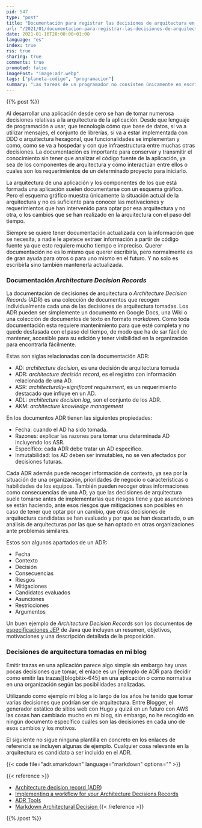```yaml
---
pid: 547
type: "post"
title: "Documentación para registrar las decisiones de arquitectura en software e infraestructura"
url: "/2021/01/documentacion-para-registrar-las-decisiones-de-arquitectura-en-software-e-infraestructura/"
date: 2021-01-16T20:00:00+01:00
language: "es"
index: true
rss: true
sharing: true
comments: true
promoted: false
imagePost: "image:adr.webp"
tags: ["planeta-codigo", "programacion"]
summary: "Las tareas de un programador no consisten únicamente en escribir líneas de código o de un arquitecto decidir que usar o no usar y como. Una tarea importante de un programador o un arquitecto debe ser también escribir o mantener documentación actualizada. La arquitectura empleada en una aplicación permite conocer cuáles son sus componentes y piezas específicas de las que se compone sin tener que analizar el código fuente. La arquitectura de una aplicación puede ser de muchas formas, las decisiones de arquitectura también son un aspecto susceptible de ser documentadas, que permitan conocer cuáles fueron las motivaciones para elegir entre unas opciones y otras y que cambios de arquitectura ha sufrido una aplicación y por que motivos."
---
```


{{% post %}}

Al desarrollar una aplicación desde cero se han de tomar numerosa decisiones relativas a la arquitectura de la aplicación. Desde que lenguaje de programación a usar, que tecnología cómo que base de datos, si va a utilizar mensajes, el conjunto de librerías, si va a estar implementada con DDD o arquitectura hexagonal, que funcionalidades se implementan y como, como se va a hospedar y con que infraestructura entre muchas otras decisiones. La documentación es importante para conservar y transmitir el conocimiento sin tener que analizar el código fuente de la aplicación, ya sea de los componentes de arquitectura y cómo interactúan entre ellos o cuales son los requerimientos de un determinado proyecto para iniciarlo.

La arquitectura de una aplicación y los componentes de los que está formada una aplicación suelen documentarse con un esquema gráfico. Pero el esquema gráfico muestra únicamente la situación actual de la arquitectura y no es suficiente para conocer las motivaciones y requerimientos que han intervenido para optar por esa arquitectura y no otra, o los cambios que se han realizado en la arquitectura con el paso del tiempo.

Siempre se quiere tener documentación actualizada con la información que se necesita, a nadie le apetece extraer información a partir de código fuente ya que esto requiere mucho tiempo e impreciso. Querer documentación no es lo mismo que querer escribirla, pero normalmente es de gran ayuda para otros o para uno mismo en el futuro. Y no solo es escribirla sino también mantenerla actualizada.

### Documentación _Architecture Decision Records_

La documentación de decisiones de arquitectura o _Architecture Decision Records_ (ADR) es una colección de documentos que recogen individualmente cada una de las decisiones de arquitectura tomadas. Los ADR pueden ser simplemente un documento en Google Docs, una Wiki o una colección de documentos de texto en formato _markdown_. Como toda documentación esta requiere mantenimiento para que esté completa y no quede desfasada con el paso del tiempo, de modo que ha de sar fácil de mantener, accesible para su edición y tener visibilidad en la organización para encontrarla fácilmente.

Estas son siglas relacionadas con la documentación ADR:

* AD: _architecture decision_, es una decisión de arquitectura tomada
* ADR: _architecture decisión record_, es el registro con información relacionada de una AD.
* ASR: _architecturally-significant requirement_, es un requerimiento destacado que influye en un AD.
* ADL: _architecture decision log_, son el conjunto de los ADR.
* AKM: _architecture knowledge management_

En los documentos ADR tienen las siguientes propiedades:

* Fecha: cuando el AD ha sido tomada.
* Razones: explicar las razones para tomar una determinada AD incluyendo los ASR.
* Específico: cada ADR debe tratar un AD específico.
* Inmutabilidad: los AD deben ser inmutables, no se ven afectados por decisiones futuras.

Cada ADR además puede recoger información de contexto, ya sea por la situación de una organización, prioridades de negocio o características o habilidades de los equipos. También pueden recoger otras informaciones como consecuencias de una AD, ya que las decisiones de arquitectura suele tomarse antes de implementarlas que riesgos tiene y que asunciones se están haciendo, ante esos riesgos que mitigaciones son posibles en caso de tener que optar por un cambio, que otras decisiones de arquitectura candidatas se han evaluado y por que se han descartado, o un análisis de arquitecturas por las que se han optado en otras organizaciones ante problemas similares.

Estos son algunos apartados de un ADR:

* Fecha
* Contexto
* Decisión
* Consecuencias
* Riesgos
* Mitigaciones
* Candidatos evaluados
* Asunciones
* Restricciones
* Argumentos

Un buen ejemplo de _Architecture Decision Records_ son los documentos de [especificaciones JEP](https://openjdk.java.net/jeps/0) de Java que incluyen un resumen, objetivos, motivaciones y una descripción detallada de la proposición.

### Decisiones de arquitectura tomadas en mi blog

Emitir trazas en una aplicación parece algo simple sin embargo hay unas pocas decisiones que tomar, el enlace es un [ejemplo de ADR para decidir como emitir las trazas][blogbitix-645] en una aplicación o como normativa en una organización según las posibilidades analizadas.

Utilizando como ejemplo mi blog a lo largo de los años he tenido que tomar varias decisiones que podrían ser de arquitectura. Entre Blogger, el generador estático de sitios web con Hugo y quizá en un futuro con AWS las cosas han cambiado mucho en mi blog, sin embargo, no he recogido en ningún documento específico cuáles son las decisiones en cada uno de esos cambios y los motivos.

El siguiente no sigue ninguna plantilla en concreto en los enlaces de referencia se incluyen algunas de ejemplo. Cualquier cosa relevante en la arquitectura es candidato a ser incluido en el ADR.

{{< code file="adr.xmarkdown" language="markdown" options="" >}}

{{< reference >}}
* [Architecture decision record (ADR)](https://github.com/joelparkerhenderson/architecture_decision_record#sources)
* [Implementing a workflow for your Architecture Decisions Records](https://asiermarques.medium.com/implementing-a-workflow-for-your-architecture-decisions-records-ab5b55ee2a9d)
* [ADR Tools](https://github.com/npryce/adr-tools)
* [Markdown Architectural Decision ](https://adr.github.io/madr/)
{{< /reference >}}

{{% /post %}}
